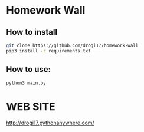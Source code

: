 # Homework Wall

## How to install 
```sh
git clone https://github.com/drogi17/homework-wall
pip3 install -r requirements.txt
```

## How to use:
```sh
python3 main.py
```

# WEB SITE
http://drogi17.pythonanywhere.com/
